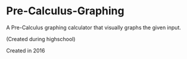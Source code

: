 # Pre-Calculus-Graphing

A Pre-Calculus graphing calculator that visually graphs the given input.

(Created during highschool)

Created in 2016
